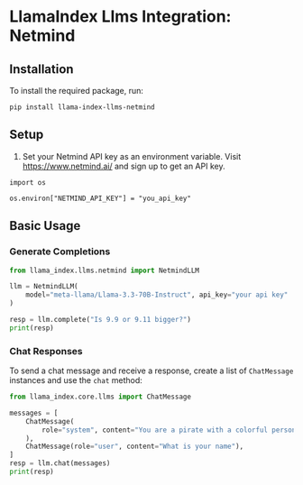 # LlamaIndex Llms Integration: Netmind

## Installation

To install the required package, run:

```shell
pip install llama-index-llms-netmind
```

## Setup

1. Set your Netmind API key as an environment variable. Visit https://www.netmind.ai/ and sign up to get an API key.

```shell
import os

os.environ["NETMIND_API_KEY"] = "you_api_key"
```

## Basic Usage

### Generate Completions

```python
from llama_index.llms.netmind import NetmindLLM

llm = NetmindLLM(
    model="meta-llama/Llama-3.3-70B-Instruct", api_key="your api key"
)

resp = llm.complete("Is 9.9 or 9.11 bigger?")
print(resp)
```

### Chat Responses

To send a chat message and receive a response, create a list of `ChatMessage` instances and use the `chat` method:

```python
from llama_index.core.llms import ChatMessage

messages = [
    ChatMessage(
        role="system", content="You are a pirate with a colorful personality"
    ),
    ChatMessage(role="user", content="What is your name"),
]
resp = llm.chat(messages)
print(resp)
```
